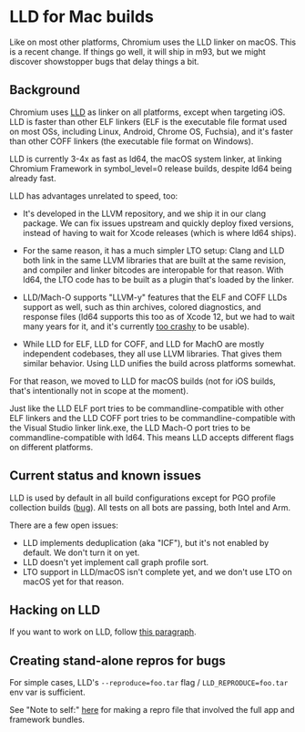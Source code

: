 # LLD for Mac builds

Like on most other platforms, Chromium uses the LLD linker on macOS.
This is a recent change. If things go well, it will ship in m93,
but we might discover showstopper bugs that delay things a bit.


## Background

Chromium uses [LLD](https://lld.llvm.org/) as linker on all platforms,
except when targeting iOS. LLD is faster than other ELF linkers (ELF
is the executable file format used on most OSs, including Linux, Android,
Chrome OS, Fuchsia), and it's faster than other COFF linkers (the executable
file format on Windows).

LLD is currently 3-4x as fast as ld64, the macOS system linker, at linking
Chromium Framework in symbol\_level=0 release builds, despite ld64 being already
fast.

LLD has advantages unrelated to speed, too:

- It's developed in the LLVM repository, and we ship it in our clang package.
  We can fix issues upstream and quickly deploy fixed versions, instead of
  having to wait for Xcode releases (which is where ld64 ships).

- For the same reason, it has a much simpler LTO setup: Clang and LLD both link
  in the same LLVM libraries that are built at the same revision, and compiler
  and linker bitcodes are interopable for that reason. With ld64, the LTO code
  has to be built as a plugin that's loaded by the linker.

- LLD/Mach-O supports "LLVM-y" features that the ELF and COFF LLDs support as
  well, such as thin archives, colored diagnostics, and response files
  (ld64 supports this too as of Xcode 12, but we had to wait many years for it,
  and it's currently [too crashy](https://crbug.com/1147968) to be usable).

- While LLD for ELF, LLD for COFF, and LLD for MachO are mostly independent
  codebases, they all use LLVM libraries. That gives them similar behavior.
  Using LLD unifies the build across platforms somewhat.

For that reason, we moved to LLD for macOS builds (not for iOS builds,
that's intentionally not in scope at the moment).

Just like the LLD ELF port tries to be commandline-compatible with other ELF
linkers and the LLD COFF port tries to be commandline-compatible with the
Visual Studio linker link.exe, the LLD Mach-O port tries to be
commandline-compatible with ld64. This means LLD accepts different flags on
different platforms.

## Current status and known issues

LLD is used by default in all build configurations except for PGO
profile collection builds ([bug](https://crbug.com/1220128)). All
tests on all bots are passing, both Intel and Arm.

There are a few open issues:

- LLD implements deduplication (aka "ICF"), but it's not enabled by
  default. We don't turn it on yet.
- LLD doesn't yet implement call graph profile sort.
- LTO support in LLD/macOS isn't complete yet, and we don't use LTO
  on macOS yet for that reason.

## Hacking on LLD

If you want to work on LLD, follow
[this paragraph](https://chromium.googlesource.com/chromium/src/+/refs/heads/main/docs/clang.md#Using-a-custom-clang-binary).

## Creating stand-alone repros for bugs

For simple cases, LLD's `--reproduce=foo.tar` flag / `LLD_REPRODUCE=foo.tar`
env var is sufficient.

See "Note to self:" [here](https://bugs.llvm.org/show_bug.cgi?id=48657#c0) for
making a repro file that involved the full app and framework bundles.